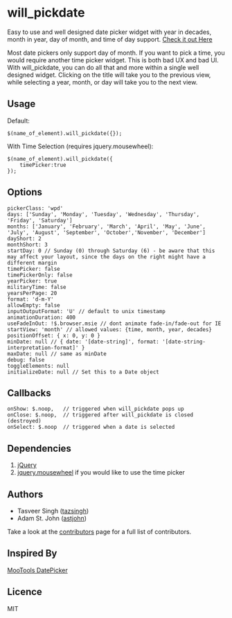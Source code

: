 will_pickdate
=============

Easy to use and well designed date picker widget with year in decades, month in year, day of month, and time of day support.
[Check it out Here](http://zenapsis.github.com/will_pickdate/ "will_pickdate on Github")

Most date pickers only support day of month. If you want to pick a time, you would require another time picker widget. This is both bad UX and bad UI.
With will_pickdate, you can do all that and more within a single well designed widget.
Clicking on the title will take you to the previous view, while selecting a year, month, or day will take you to the next view.

Usage
-----
Default:

    $(name_of_element).will_pickdate({});

With Time Selection (requires jquery.mousewheel):

    $(name_of_element).will_pickdate({
        timePicker:true
    });
    
Options
----------

    pickerClass: 'wpd'
    days: ['Sunday', 'Monday', 'Tuesday', 'Wednesday', 'Thursday', 'Friday', 'Saturday']
    months: ['January', 'February', 'March', 'April', 'May', 'June', 'July', 'August', 'September', 'October','November', 'December']
    dayShort: 2
    monthShort: 3
    startDay: 0 // Sunday (0) through Saturday (6) - be aware that this may affect your layout, since the days on the right might have a different margin
    timePicker: false
    timePickerOnly: false
    yearPicker: true
    militaryTime: false
    yearsPerPage: 20
    format: 'd-m-Y'
    allowEmpty: false
    inputOutputFormat: 'U' // default to unix timestamp
    animationDuration: 400
    useFadeInOut: !$.browser.msie // dont animate fade-in/fade-out for IE
    startView: 'month' // allowed values: {time, month, year, decades}
    positionOffset: { x: 0, y: 0 }
    minDate: null // { date: '[date-string]', format: '[date-string-interpretation-format]' }
    maxDate: null // same as minDate
    debug: false
    toggleElements: null
    initializeDate: null // Set this to a Date object

Callbacks
------

    onShow: $.noop,   // triggered when will_pickdate pops up
    onClose: $.noop,  // triggered after will_pickdate is closed (destroyed)
    onSelect: $.noop  // triggered when a date is selected


Dependencies
------------
1. [jQuery](http://jquery.com/ "jQuery")
2. [jquery.mousewheel](https://github.com/brandonaaron/jquery-mousewheel "jquery.mousewheel") if you would like to use the time picker


Authors
-------
* Tasveer Singh ([tazsingh](http://github.com/tazsingh "tazsingh")) 
* Adam St. John ([astjohn](http://github.com/astjohn "astjohn"))

Take a look at the [contributors](https://github.com/zenapsis/will_pickdate/contributors "contributors") page for a full list of contributors.

Inspired By
-----------
[MooTools DatePicker](https://github.com/monkeyphysics/mootools-datepicker "MooTools DatePicker")

Licence
-------
MIT